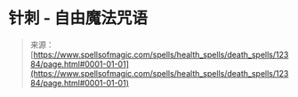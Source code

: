 <!--yml

category: 未分类

date: 2024-06-12 18:50:04

-->

# 针刺 - 自由魔法咒语

> 来源：[https://www.spellsofmagic.com/spells/health_spells/death_spells/12384/page.html#0001-01-01](https://www.spellsofmagic.com/spells/health_spells/death_spells/12384/page.html#0001-01-01)
